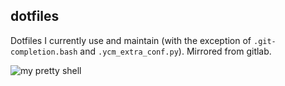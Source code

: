 ## dotfiles
Dotfiles I currently use and maintain (with the exception of `.git-completion.bash` and `.ycm_extra_conf.py`). Mirrored from gitlab.

![my pretty shell](https://raw.githubusercontent.com/sksea/i/master/shell.png)